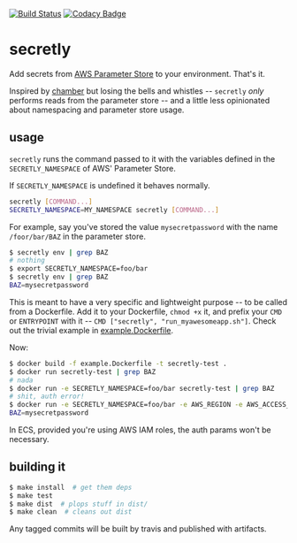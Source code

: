 [![Build Status](https://travis-ci.com/energyhub/secretly.svg?branch=master)](https://travis-ci.com/energyhub/secretly)
[![Codacy Badge](https://api.codacy.com/project/badge/Grade/a60928ed98774f86881108286d1c9e20)](https://www.codacy.com/app/energyhub/secretly?utm_source=github.com&amp;utm_medium=referral&amp;utm_content=energyhub/secretly&amp;utm_campaign=Badge_Grade)

# secretly

Add secrets from [AWS Parameter Store](https://docs.aws.amazon.com/systems-manager/latest/userguide/systems-manager-paramstore.html) to your environment. That's it.

Inspired by [chamber](https://github.com/segmentio/chamber) but losing the bells and whistles -- `secretly` _only_ performs reads from the parameter store -- and a little less opinionated about namespacing and parameter store usage.

## usage

`secretly` runs the command passed to it with the variables defined in the `SECRETLY_NAMESPACE` of AWS' Parameter Store.

If `SECRETLY_NAMESPACE` is undefined it behaves normally.

```bash
secretly [COMMAND...]
SECRETLY_NAMESPACE=MY_NAMESPACE secretly [COMMAND...]
```

For example, say you've stored the value `mysecretpassword` with the name `/foor/bar/BAZ` in the parameter store.

```bash
$ secretly env | grep BAZ
# nothing
$ export SECRETLY_NAMESPACE=foo/bar
$ secretly env | grep BAZ
BAZ=mysecretpassword
```

This is meant to have a very specific and lightweight purpose -- to be called from a Dockerfile. Add it to your Dockerfile, `chmod +x` it, and prefix your `CMD` or `ENTRYPOINT` with it -- `CMD ["secretly", "run_myawesomeapp.sh"]`.  Check out the trivial example in [example.Dockerfile](example.Dockerfile).

Now:
```bash
$ docker build -f example.Dockerfile -t secretly-test .
$ docker run secretly-test | grep BAZ
# nada
$ docker run -e SECRETLY_NAMESPACE=foo/bar secretly-test | grep BAZ
# shit, auth error!
$ docker run -e SECRETLY_NAMESPACE=foo/bar -e AWS_REGION -e AWS_ACCESS_KEY_ID -e AWS_SECRET_ACCESS_KEY secretly-test | grep BAZ
BAZ=mysecretpassword
```

In ECS, provided you're using AWS IAM roles, the auth params won't be necessary.

## building it

```bash
$ make install  # get them deps
$ make test
$ make dist  # plops stuff in dist/
$ make clean  # cleans out dist
```

Any tagged commits will be built by travis and published with artifacts.
